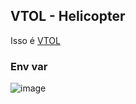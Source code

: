 ## VTOL - Helicopter

Isso é [VTOL](http://vtolhelicopter.proaero.aero)

### Env var
![image](https://github.com/Pro-Aero/Vtolhelicopter/assets/92949954/339ccc12-8b19-4349-af04-20e0b67643cd)
